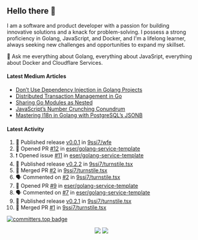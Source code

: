 ## Hello there 👋

I am a software and product developer with a passion for building innovative solutions and a knack for problem-solving. I possess a strong proficiency in Golang, JavaScript, and Docker, and I'm a lifelong learner, always seeking new challenges and opportunities to expand my skillset.

💬 Ask me everything about Golang, everything about JavaSript, everything about Docker and Cloudflare Services.

#### Latest Medium Articles

<!-- ARTICLES:START -->
- [Don’t Use Dependency Injection in Golang Projects](https://9ssi7.medium.com/dont-use-dependency-injection-in-golang-projects-8cbffc19b221?source=rss-ced864c5b828------2)
- [Distributed Transaction Management in Go](https://9ssi7.medium.com/distributed-transaction-management-in-go-2fa9ef7b0350?source=rss-ced864c5b828------2)
- [Sharing Go Modules as Nested](https://medium.com/goturkiye/sharing-go-modules-as-nested-ad64e608b681?source=rss-ced864c5b828------2)
- [JavaScript’s Number Crunching Conundrum](https://9ssi7.medium.com/javascripts-number-crunching-conundrum-c8ad0c546738?source=rss-ced864c5b828------2)
- [Mastering I18n in Golang with PostgreSQL’s JSONB](https://9ssi7.medium.com/mastering-i18n-in-golang-with-postgresqls-jsonb-2631ad50376a?source=rss-ced864c5b828------2)
<!-- ARTICLES:END -->

#### Latest Activity

<!--START_SECTION:activity-->
1. 🚀 Published release [v0.0.1](https://github.com/9ssi7/wfe/releases/tag/v0.0.1) in [9ssi7/wfe](https://github.com/9ssi7/wfe)
2. 💪 Opened PR [#12](https://github.com/eser/golang-service-template/pull/12) in [eser/golang-service-template](https://github.com/eser/golang-service-template)
3. ❗ Opened issue [#11](https://github.com/eser/golang-service-template/issues/11) in [eser/golang-service-template](https://github.com/eser/golang-service-template)
4. 🚀 Published release [v0.2.2](https://github.com/9ssi7/turnstile.tsx/releases/tag/v0.2.2) in [9ssi7/turnstile.tsx](https://github.com/9ssi7/turnstile.tsx)
5. 🎉 Merged PR [#2](https://github.com/9ssi7/turnstile.tsx/pull/2) in [9ssi7/turnstile.tsx](https://github.com/9ssi7/turnstile.tsx)
6. 🗣 Commented on [#2](https://github.com/9ssi7/turnstile.tsx/pull/2#issuecomment-2296944022) in [9ssi7/turnstile.tsx](https://github.com/9ssi7/turnstile.tsx)
7. 💪 Opened PR [#9](https://github.com/eser/golang-service-template/pull/9) in [eser/golang-service-template](https://github.com/eser/golang-service-template)
8. 🗣 Commented on [#7](https://github.com/eser/golang-service-template/issues/7#issuecomment-2296357091) in [eser/golang-service-template](https://github.com/eser/golang-service-template)
9. 🚀 Published release [v0.2.1](https://github.com/9ssi7/turnstile.tsx/releases/tag/v0.2.1) in [9ssi7/turnstile.tsx](https://github.com/9ssi7/turnstile.tsx)
10. 🎉 Merged PR [#1](https://github.com/9ssi7/turnstile.tsx/pull/1) in [9ssi7/turnstile.tsx](https://github.com/9ssi7/turnstile.tsx)
<!--END_SECTION:activity-->

[![committers.top badge](https://user-badge.committers.top/turkey_private/9ssi7.svg)](https://user-badge.committers.top/turkey_private/9ssi7)

<p align="center">
  <picture>
  <source
    srcset="https://github-readme-stats.vercel.app/api?username=9ssi7&show_icons=true&theme=dark&hide_border=true&border_radius=10"
    media="(prefers-color-scheme: dark)"
  />
  <source
    srcset="https://github-readme-stats.vercel.app/api?username=9ssi7&show_icons=true&hide_border=true&border_radius=10"
    media="(prefers-color-scheme: light), (prefers-color-scheme: no-preference)"
  />
  <img src="https://github-readme-stats.vercel.app/api?username=9ssi7&show_icons=true&hide_border=true&border_radius=10" />
</picture>

<picture>
  <source
    srcset="https://github-readme-streak-stats.herokuapp.com?user=9ssi7&theme=dark&hide_border=true&border_radius=10"
    media="(prefers-color-scheme: dark)"
  />
  <source
    srcset="https://github-readme-streak-stats.herokuapp.com?user=9ssi7&hide_border=true&border_radius=10"
    media="(prefers-color-scheme: light), (prefers-color-scheme: no-preference)"
  />
  <img src="https://github-readme-streak-stats.herokuapp.com?user=9ssi7&hide_border=true&border_radius=10" />
</picture>
</p>
